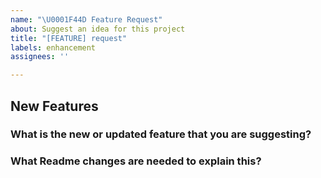 ```yaml
---
name: "\U0001F44D Feature Request"
about: Suggest an idea for this project
title: "[FEATURE] request"
labels: enhancement
assignees: ''

---
```


<!--
Thank you for contributing to open source!
Do you need some help?
======================
The issue tracker is meant for bug reports only. This isn't the best place for support or usage questions. Questions here don't have as much visibility as they do elsewhere. Before you ask a question, here are some resources to get help first:
- Check Previous Issues
- Ask in Discussions: ....
Have a feature request?
=======================
Remove the template from below and provide thoughtful commentary *and samples* on what this
feature means for this project. What will it allow you to do that you can't do today? How will it
make current work-arounds straightforward? What potential edge cases does it help to
avoid? etc.
-->

## New Features

### What is the new or updated feature that you are suggesting?

### What Readme changes are needed to explain this?
